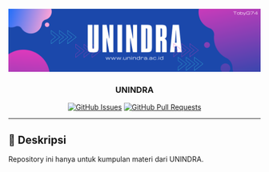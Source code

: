<p align="center">
  <a href="" rel="noopener">
 <img src="banner.png" alt="banner"></a>
</p>
<h3 align="center">UNINDRA</h3>

<div align="center">

[![GitHub Issues](https://img.shields.io/github/issues/kylelobo/The-Documentation-Compendium.svg)](https://github.com/TobyG74/UNINDRA/issues)
[![GitHub Pull Requests](https://img.shields.io/github/issues-pr/kylelobo/The-Documentation-Compendium.svg)](https://github.com/TobyG74/UNINDRA/pulls)

</div>

---

## 🧐 Deskripsi <a name = "description"></a>

Repository ini hanya untuk kumpulan materi dari UNINDRA.
